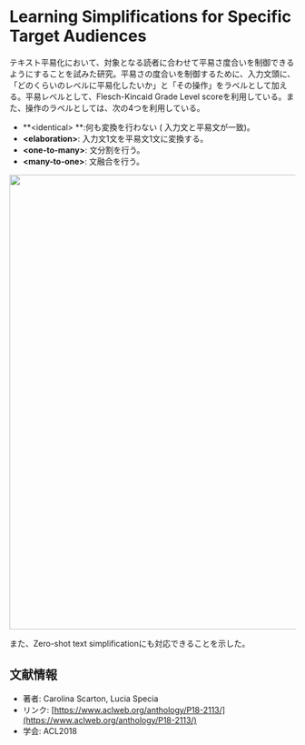 # Learning Simplifications for Specific Target Audiences

テキスト平易化において、対象となる読者に合わせて平易さ度合いを制御できるようにすることを試みた研究。平易さの度合いを制御するために、入力文頭に、「どのくらいのレベルに平易化したいか」と「その操作」をラベルとして加える。平易レベルとして、Flesch-Kincaid Grade Level scoreを利用している。また、操作のラベルとしては、次の4つを利用している。

- **<identical\> **:何も変換を行わない ( 入力文と平易文が一致)。
- **\<elaboration\>**: 入力文1文を平易文1文に変換する。
- **\<one-to-many>**: 文分割を行う。
- **\<many-to-one\>**: 文融合を行う。



<p align="center">
<img src=https://user-images.githubusercontent.com/53220859/67136241-885aa400-f25e-11e9-9b26-33172c6510e0.png width=800pt>
</p>

また、Zero-shot text simplificationにも対応できることを示した。





## 文献情報

- 著者: Carolina Scarton, Lucia Specia
- リンク: [https://www.aclweb.org/anthology/P18-2113/](https://www.aclweb.org/anthology/P18-2113/)
- 学会: ACL2018




